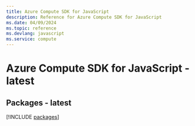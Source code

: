 ```yaml
---
title: Azure Compute SDK for JavaScript
description: Reference for Azure Compute SDK for JavaScript
ms.date: 04/09/2024
ms.topic: reference
ms.devlang: javascript
ms.service: compute
---
```

# Azure Compute SDK for JavaScript - latest
## Packages - latest
[!INCLUDE [packages](compute-index.md)]